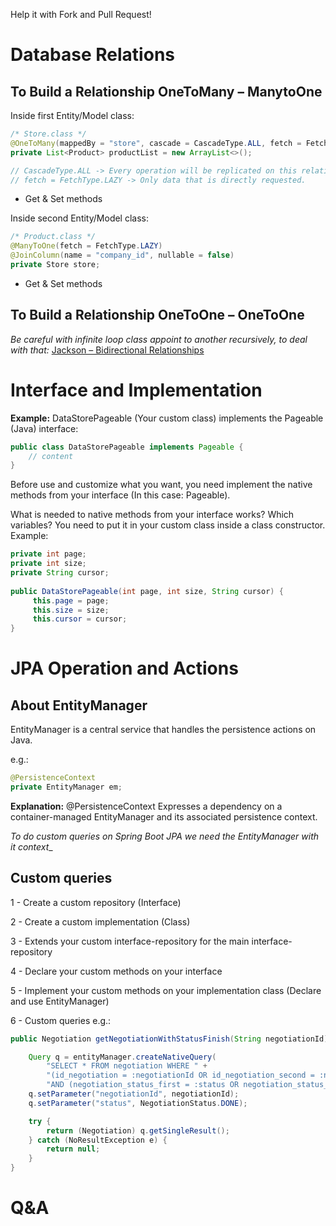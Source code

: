 Help it with Fork and Pull Request!

# Database Relations

## To Build a Relationship OneToMany – ManytoOne

Inside first Entity/Model class:
```java
/* Store.class */
@OneToMany(mappedBy = "store", cascade = CascadeType.ALL, fetch = FetchType.LAZY, targetEntity = Certificate.class)
private List<Product> productList = new ArrayList<>();

// CascadeType.ALL -> Every operation will be replicated on this relationship.
// fetch = FetchType.LAZY -> Only data that is directly requested.
```
+ Get & Set methods

Inside second Entity/Model class:
```java
/* Product.class */
@ManyToOne(fetch = FetchType.LAZY)
@JoinColumn(name = "company_id", nullable = false)
private Store store;

```
+ Get & Set methods

## To Build a Relationship OneToOne – OneToOne

_Be careful with infinite loop class appoint to another recursively, to deal with that:_
[Jackson – Bidirectional Relationships](https://www.baeldung.com/jackson-bidirectional-relationships-and-infinite-recursion)

# Interface and Implementation

**Example:** DataStorePageable (Your custom class) implements the Pageable (Java) interface:
```java
public class DataStorePageable implements Pageable { 
	// content
}
```

Before use and customize what you want, you need implement the native methods from your interface (In this case: Pageable). 

What is needed to native methods from your interface works? Which variables? You need to put it in your custom class inside a class constructor. Example:
```java
private int page;
private int size;
private String cursor;
 
public DataStorePageable(int page, int size, String cursor) {
     this.page = page;
     this.size = size;
     this.cursor = cursor;
}
```

# JPA Operation and Actions

## About EntityManager
EntityManager is a central service that handles the persistence actions on Java.

e.g.:
```java
@PersistenceContext
private EntityManager em;
```

**Explanation:** @PersistenceContext Expresses a dependency on a container-managed EntityManager and its associated persistence context.

_To do custom queries on Spring Boot JPA we need the EntityManager with it context__


## Custom queries

1 - Create a custom repository (Interface)

2 - Create a custom implementation (Class)

3 - Extends your custom interface-repository for the main interface-repository

4 - Declare your custom methods on your interface

5 - Implement your custom methods on your implementation class (Declare and use EntityManager)

6 - Custom queries e.g.:
```java 
public Negotiation getNegotiationWithStatusFinish(String negotiationId) {

	Query q = entityManager.createNativeQuery(
		"SELECT * FROM negotiation WHERE " +
		"(id_negotiation = :negotiationId OR id_negotiation_second = :negotiationId) " +
		"AND (negotiation_status_first = :status OR negotiation_status_second = :status)" , Negotiation.class);
	q.setParameter("negotiationId", negotiationId);
	q.setParameter("status", NegotiationStatus.DONE);

	try {
	    return (Negotiation) q.getSingleResult();
	} catch (NoResultException e) {
	    return null;
	}
}
```

# Q&A
